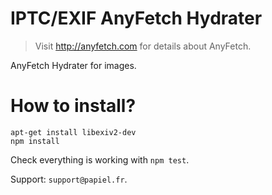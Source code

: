 # IPTC/EXIF AnyFetch Hydrater
> Visit http://anyfetch.com for details about AnyFetch.

AnyFetch Hydrater for images.

# How to install?
```
apt-get install libexiv2-dev
npm install
```

Check everything is working with `npm test`.

Support: `support@papiel.fr`.
